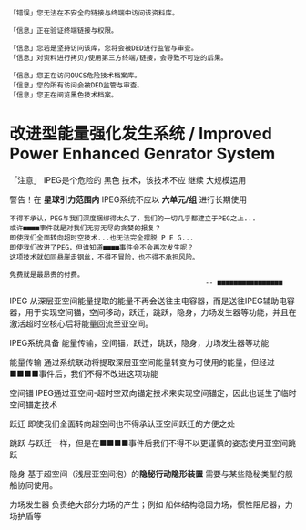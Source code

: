 	「错误」您无法在不安全的链接与终端中访问该资料库。
	
	「信息」正在验证终端链接与权限。
	
	「信息」您若是坚持访问该库，您将会被DED进行监管与审查。
	「信息」对资料进行拷贝/使用第三方终端/链接，会导致不可逆的后果。
	
	「信息」您正在访问OUCS危险技术档案库。
	「信息」您的所有访问会被DED监管与审查。
	「信息」您正在阅览黑色技术档案。

# 改进型能量强化发生系统 / Improved Power Enhanced Genrator System

「注意」 IPEG是个危险的 黑色 技术，该技术不应 继续 大规模运用

警告！在 **星球引力范围内** IPEG系统不应以 **六单元/组** 进行长期使用

	不得不承认，PEG与我们深度捆绑得太久了，我们的一切几乎都建立于PEG之上...
	或许■■■■事件就是对我们无穷无尽的贪婪的报复？
	即使我们全面转向超时空技术...也无法完全摆脱 P E G...
	即使我们改进了PEG，但谁知道■■■■事件会不会再次发生呢？
	这项技术就如同悬崖走钢丝，不得不冒险，也不得不承担风险。
	
	免费就是最昂贵的付费。
													-- ■■■■■■■■■■■■■■■■
	

IPEG 从深层亚空间能量提取的能量不再会送往主电容器，而是送往IPEG辅助电容器，用于实现空间锚，空间移动，跃迁，跳跃，隐身，力场发生器等功能，并且在激活超时空核心后将能量回流至亚空间。



IPEG系统具备 能量传输，空间锚，跃迁，跳跃，隐身，力场发生器等功能

能量传输 通过系统联动将提取深层亚空间能量转变为可使用的能量，但经过■■■■事件后，我们不得不改进这项功能

空间锚 IPEG通过亚空间-超时空双向锚定技术来实现空间锚定，因此也诞生了临时空间锚定技术

跃迁 即使我们全面转向超空间也不得承认亚空间跃迁的方便之处

跳跃 与跃迁一样，但是在■■■■事件后我们不得不以更谨慎的姿态使用亚空间跳跃

隐身 基于超空间（浅层亚空间泡）的**隐秘行动隐形装置** 需要与某些隐秘类型的舰船协同使用。

力场发生器 负责绝大部分力场的产生；例如 船体结构稳固力场，惯性阻尼器，力场护盾等



